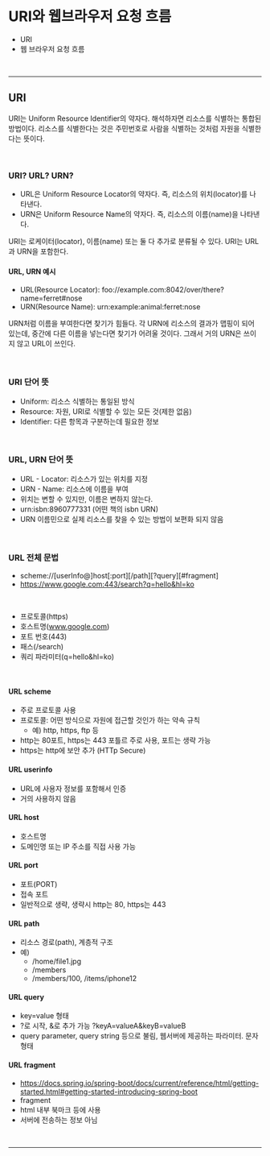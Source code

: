 # URI와 웹브라우저 요청 흐름
* URI
* 웹 브라우저 요청 흐름

<br />
<hr />

## URI
URI는 Uniform Resource Identifier의 약자다.
해석하자면 리소스를 식별하는 통합된 방법이다.
리소스를 식별한다는 것은 주민번호로 사람을 식별하는 것처럼 자원을 식별한다는 뜻이다.

<br />

### URI? URL? URN?
* URL은 Uniform Resource Locator의 약자다. 즉, 리소스의 위치(locator)를 나타낸다.
* URN은 Uniform Resource Name의 약자다. 즉, 리소스의 이름(name)을 나타낸다.

URI는 로케이터(locator), 이름(name) 또는 둘 다 추가로 분류될 수 있다.
URI는 URL과 URN을 포함한다.

#### URL, URN 예시
* URL(Resource Locator): foo://example.com:8042/over/there?name=ferret#nose
* URN(Resource Name): urn:example:animal:ferret:nose

URN처럼 이름을 부여한다면 찾기가 힘들다. 각 URN에 리소스의 결과가 맵핑이 되어 있는데, 중간에 다른 이름을 넣는다면 찾기가 어려울 것이다.
그래서 거의 URN은 쓰이지 않고 URL이 쓰인다.

<br />

### URI 단어 뜻
* Uniform: 리소스 식별하는 통일된 방식
* Resource: 자원, URI로 식별할 수 있는 모든 것(제한 없음)
* Identifier: 다른 항목과 구분하는데 필요한 정보

<br />

### URL, URN 단어 뜻
* URL - Locator: 리소스가 있는 위치를 지정
* URN - Name: 리소스에 이름을 부여
* 위치는 변할 수 있지만, 이름은 변하지 않는다.
* urn:isbn:8960777331 (어떤 책의 isbn URN)
* URN 이름민으로 실제 리소스를 찾을 수 있는 방법이 보편화 되지 않음

<br />

### URL 전체 문법
* scheme://[userInfo@]host[:port][/path][?query][#fragment]
* https://www.google.com:443/search?q=hello&hl=ko

<br />

* 프로토콜(https)
* 호스트명(www.google.com)
* 포트 번호(443)
* 패스(/search)
* 쿼리 파라미터(q=hello&hl=ko)

<br />

#### URL scheme
* 주로 프로토콜 사용
* 프로토콜: 어떤 방식으로 자원에 접근할 것인가 하는 약속 규칙
  * 예) http, https, ftp 등
* http는 80포트, https는 443 포틀르 주로 사용, 포트는 생략 가능
* https는 http에 보안 추가 (HTTp Secure)

#### URL userinfo
* URL에 사용자 정보를 포함해서 인증
* 거의 사용하지 않음

#### URL host
* 호스트명
* 도메인명 또는 IP 주소를 직접 사용 가능

#### URL port
* 포트(PORT)
* 접속 포트
* 일반적으로 생략, 생략시 http는 80, https는 443

#### URL path
* 리소스 경로(path), 계층적 구조
* 예)
  * /home/file1.jpg
  * /members
  * /members/100, /items/iphone12

#### URL query
* key=value 형태
* ?로 시작, &로 추가 가능 ?keyA=valueA&keyB=valueB
* query parameter, query string 등으로 불림, 웹서버에 제공하는 파라미터. 문자 형태

#### URL fragment
* https://docs.spring.io/spring-boot/docs/current/reference/html/getting-started.html#getting-started-introducing-spring-boot
* fragment
* html 내부 북마크 등에 사용
* 서버에 전송하는 정보 아님

<br />
<hr />